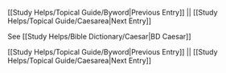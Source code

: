 [[Study Helps/Topical Guide/Byword|Previous Entry]]  ||  [[Study Helps/Topical Guide/Caesarea|Next Entry]]

 See [[Study Helps/Bible Dictionary/Caesar|BD Caesar]]

[[Study Helps/Topical Guide/Byword|Previous Entry]]  ||  [[Study Helps/Topical Guide/Caesarea|Next Entry]]